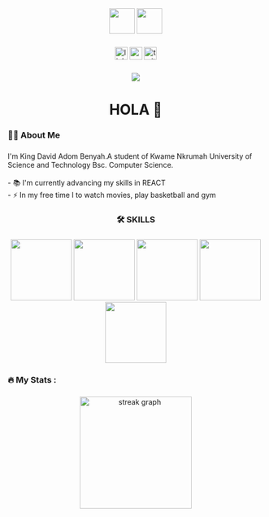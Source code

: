 <div align="center"">
<img src="https://cdn.jsdelivr.net/gh/devicons/devicon@latest/icons/git/git-original.svg" height="50" />
<img src="https://cdn.jsdelivr.net/gh/devicons/devicon@latest/icons/codeigniter/codeigniter-plain.svg" height="50" />
</div>

###

<div align="center">
  <img src="https://img.shields.io/static/v1?message=LinkedIn&logo=linkedin&label=&color=0077B5&logoColor=white&labelColor=&style=for-the-badge" height="25" alt="linkedin logo"  />
  <img src="https://img.shields.io/static/v1?message=Youtube&logo=youtube&label=&color=FF0000&logoColor=white&labelColor=&style=for-the-badge" height="25" alt="youtube logo"  />
  <img src="https://img.shields.io/static/v1?message=Twitter&logo=twitter&label=&color=1DA1F2&logoColor=white&labelColor=&style=for-the-badge" height="25" alt="twitter logo"  />
</div>

###

<div align="center">
  <img src="https://visitor-badge.laobi.icu/badge?page_id=maurodesouza.maurodesouza&"  />
</div>

###

<h1 align="center">HOLA 👋</h1>

###

<h3 align="left">👩‍💻  About Me</h3>

###

<p align="left">I'm King David Adom Benyah.A student of Kwame Nkrumah University of Science and Technology Bsc. Computer Science.<br><br>- 📚 I'm currently advancing my skills in REACT<br>- ⚡ In my free time I to watch movies, play basketball and gym</p>

###

<h3 align="center">🛠 SKILLS</h3>

###

<div align="center">
<img src="https://cdn.jsdelivr.net/gh/devicons/devicon@latest/icons/html5/html5-plain-wordmark.svg" height="120" />
<img src="https://cdn.jsdelivr.net/gh/devicons/devicon@latest/icons/css3/css3-plain-wordmark.svg" height="120"/>
<img src="https://cdn.jsdelivr.net/gh/devicons/devicon@latest/icons/tailwindcss/tailwindcss-original.svg" height="120" />
<img src="https://cdn.jsdelivr.net/gh/devicons/devicon@latest/icons/javascript/javascript-original.svg" height="120" />
<img src="https://cdn.jsdelivr.net/gh/devicons/devicon@latest/icons/react/react-original.svg" height="120" />
</div>

###

<h3 align="left">🔥   My Stats :</h3>

###

<div align="center">
  <img src="https://streak-stats.demolab.com?user=maurodesouza&locale=en&mode=daily&theme=dark&hide_border=false&border_radius=5&order=3" height="220" alt="streak graph"  />
</div>

###
